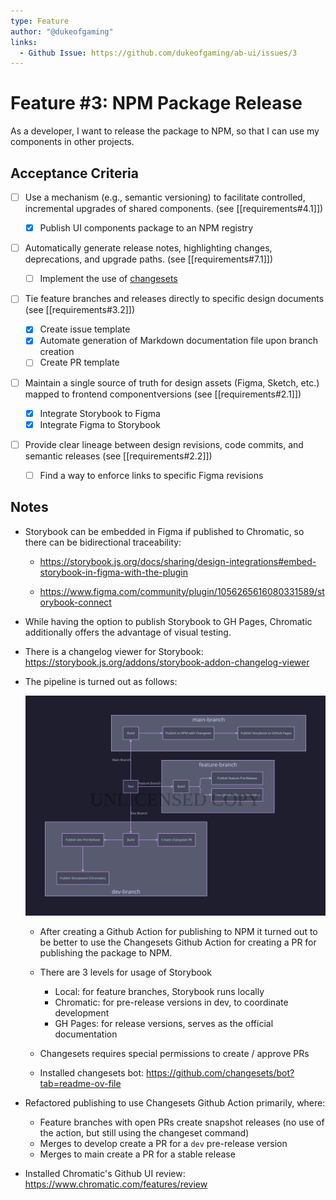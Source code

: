 ```yaml
---
type: Feature
author: "@dukeofgaming"
links:
  - Github Issue: https://github.com/dukeofgaming/ab-ui/issues/3
---
```



# Feature #3: NPM Package Release

As a developer, I want to release the package to NPM, so that I can use my components in other projects.

## Acceptance Criteria

- [ ] Use a mechanism (e.g., semantic versioning) to facilitate controlled, incremental upgrades of shared components. (see [[requirements#4.1]])

    - [x] Publish UI components package to an NPM registry

- [ ] Automatically generate release notes, highlighting changes, deprecations, and upgrade paths. (see [[requirements#7.1]])

    - [ ] Implement the use of [changesets](https://github.com/changesets/changesets)

- [ ] Tie feature branches and releases directly to specific design documents (see [[requirements#3.2]])

    - [x] Create issue template
    - [x] Automate generation of Markdown documentation file upon branch creation
    - [ ] Create PR template

- [ ] Maintain a single source of truth for design assets (Figma, Sketch, etc.) mapped to frontend componentversions (see [[requirements#2.1]])

    - [x] Integrate Storybook to Figma
    - [x] Integrate Figma to Storybook

- [ ] Provide clear lineage between design revisions, code commits, and semantic releases (see [[requirements#2.2]])

    - [ ] Find a way to enforce links to specific Figma revisions


## Notes

- Storybook can be embedded in Figma if published to Chromatic, so there can be bidirectional traceability: 

    - https://storybook.js.org/docs/sharing/design-integrations#embed-storybook-in-figma-with-the-plugin

    - https://www.figma.com/community/plugin/1056265616080331589/storybook-connect

- While having the option to publish Storybook to GH Pages, Chromatic additionally offers the advantage of visual testing.

- There is a changelog viewer for Storybook: https://storybook.js.org/addons/storybook-addon-changelog-viewer

- The pipeline is turned out as follows:
    
    ![pipeline](pipeline.svg)

    - After creating a Github Action for publishing to NPM it turned out to be better to use the Changesets Github Action for creating a PR for publishing the package to NPM.

    - There are 3 levels for usage of Storybook
        - Local: for feature branches, Storybook runs locally
        - Chromatic: for pre-release versions in dev, to coordinate development
        - GH Pages: for release versions, serves as the official documentation

    - Changesets requires special permissions to create / approve PRs

    - Installed changesets bot: https://github.com/changesets/bot?tab=readme-ov-file

- Refactored publishing to use Changesets Github Action primarily, where:
    - Feature branches with open PRs create snapshot releases (no use of the action, but still using the changeset command)
    - Merges to develop create a PR for a `dev` pre-release version
    - Merges to main create a PR for a stable release
    
- Installed Chromatic's Github UI review: https://www.chromatic.com/features/review
    

